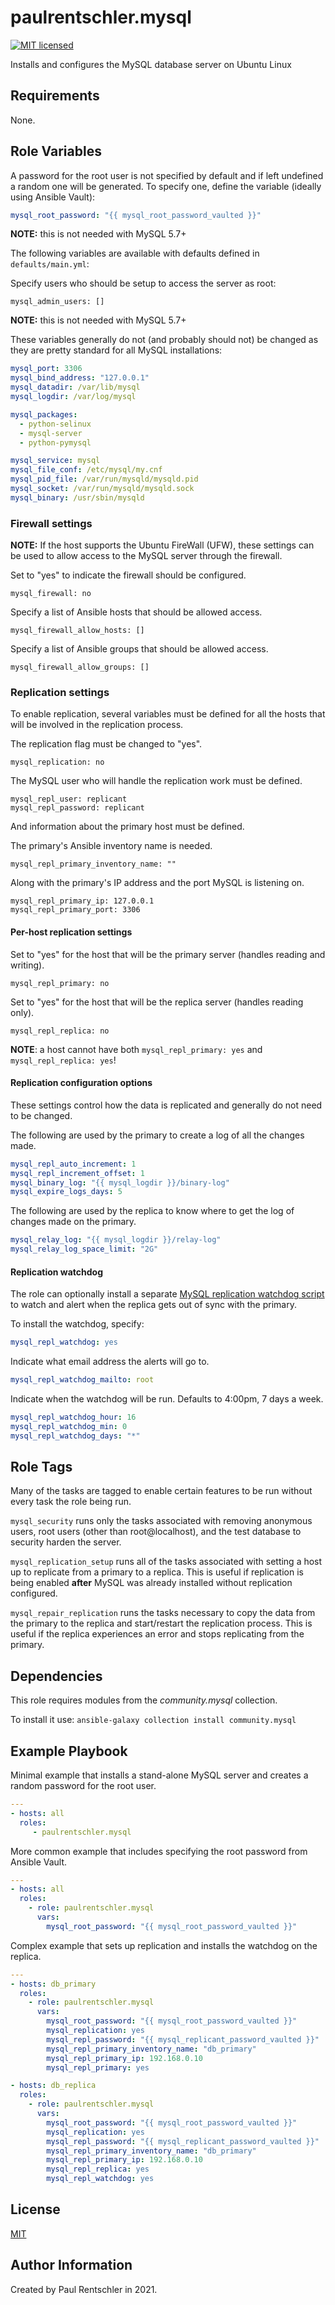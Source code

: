 paulrentschler.mysql
====================

[![MIT licensed][mit-badge]][mit-link]

Installs and configures the MySQL database server on Ubuntu Linux


Requirements
------------

None.


Role Variables
--------------

A password for the root user is not specified by default and if left undefined a random one will be generated. To specify one, define the variable (ideally using Ansible Vault):

```yaml
mysql_root_password: "{{ mysql_root_password_vaulted }}"
```

**NOTE:** this is not needed with MySQL 5.7+


The following variables are available with defaults defined in `defaults/main.yml`:

Specify users who should be setup to access the server as root:

    mysql_admin_users: []

**NOTE:** this is not needed with MySQL 5.7+


These variables generally do not (and probably should not) be changed as they are pretty standard for all MySQL installations:

```yaml
mysql_port: 3306
mysql_bind_address: "127.0.0.1"
mysql_datadir: /var/lib/mysql
mysql_logdir: /var/log/mysql

mysql_packages:
  - python-selinux
  - mysql-server
  - python-pymysql

mysql_service: mysql
mysql_file_conf: /etc/mysql/my.cnf
mysql_pid_file: /var/run/mysqld/mysqld.pid
mysql_socket: /var/run/mysqld/mysqld.sock
mysql_binary: /usr/sbin/mysqld
```


### Firewall settings

**NOTE:** If the host supports the Ubuntu FireWall (UFW), these settings can be used  to allow access to the MySQL server through the firewall.

Set to "yes" to indicate the firewall should be configured.

    mysql_firewall: no

Specify a list of Ansible hosts that should be allowed access.

    mysql_firewall_allow_hosts: []

Specify a list of Ansible groups that should be allowed access.

    mysql_firewall_allow_groups: []


### Replication settings

To enable replication, several variables must be defined for all the hosts that will be involved in the replication process.

The replication flag must be changed to "yes".

    mysql_replication: no

The MySQL user who will handle the replication work must be defined.

    mysql_repl_user: replicant
    mysql_repl_password: replicant


And information about the primary host must be defined.

The primary's Ansible inventory name is needed.

    mysql_repl_primary_inventory_name: ""

Along with the primary's IP address and the port MySQL is listening on.

    mysql_repl_primary_ip: 127.0.0.1
    mysql_repl_primary_port: 3306


#### Per-host replication settings

Set to "yes" for the host that will be the primary server (handles reading and writing).

    mysql_repl_primary: no

Set to "yes" for the host that will be the replica server (handles reading only).

    mysql_repl_replica: no

**NOTE**: a host cannot have both `mysql_repl_primary: yes` and `mysql_repl_replica: yes`!


#### Replication configuration options

These settings control how the data is replicated and generally do not need to be changed.

The following are used by the primary to create a log of all the changes made.

```yaml
mysql_repl_auto_increment: 1
mysql_repl_increment_offset: 1
mysql_binary_log: "{{ mysql_logdir }}/binary-log"
mysql_expire_logs_days: 5
```

The following are used by the replica to know where to get the log of changes made on the primary.

```yaml
mysql_relay_log: "{{ mysql_logdir }}/relay-log"
mysql_relay_log_space_limit: "2G"
```


#### Replication watchdog

The role can optionally install a separate [MySQL replication watchdog script](https://github.com/paulrentschler/mysqlwatch) to watch and alert when the replica gets out of sync with the primary.

To install the watchdog, specify:

```yaml
mysql_repl_watchdog: yes
```


Indicate what email address the alerts will go to.

```yaml
mysql_repl_watchdog_mailto: root
```


Indicate when the watchdog will be run. Defaults to 4:00pm, 7 days a week.

```yaml
mysql_repl_watchdog_hour: 16
mysql_repl_watchdog_min: 0
mysql_repl_watchdog_days: "*"
```


Role Tags
---------

Many of the tasks are tagged to enable certain features to be run without every task the role being run.

`mysql_security` runs only the tasks associated with removing anonymous users, root users (other than root@localhost), and the test database to security harden the server.

`mysql_replication_setup` runs all of the tasks associated with setting a host up to replicate from a primary to a replica. This is useful if replication is being enabled **after** MySQL was already installed without replication configured.

`mysql_repair_replication` runs the tasks necessary to copy the data from the primary to the replica and start/restart the replication process. This is useful if the replica experiences an error and stops replicating from the primary.


Dependencies
------------

This role requires modules from the *community.mysql* collection.

To install it use: `ansible-galaxy collection install community.mysql`


Example Playbook
----------------

Minimal example that installs a stand-alone MySQL server and creates a random password for the root user.

```yaml
---
- hosts: all
  roles:
     - paulrentschler.mysql
```

More common example that includes specifying the root password from Ansible Vault.

```yaml
---
- hosts: all
  roles:
    - role: paulrentschler.mysql
      vars:
        mysql_root_password: "{{ mysql_root_password_vaulted }}"
```

Complex example that sets up replication and installs the watchdog on the replica.

```yaml
---
- hosts: db_primary
  roles:
    - role: paulrentschler.mysql
      vars:
        mysql_root_password: "{{ mysql_root_password_vaulted }}"
        mysql_replication: yes
        mysql_repl_password: "{{ mysql_replicant_password_vaulted }}"
        mysql_repl_primary_inventory_name: "db_primary"
        mysql_repl_primary_ip: 192.168.0.10
        mysql_repl_primary: yes

- hosts: db_replica
  roles:
    - role: paulrentschler.mysql
      vars:
        mysql_root_password: "{{ mysql_root_password_vaulted }}"
        mysql_replication: yes
        mysql_repl_password: "{{ mysql_replicant_password_vaulted }}"
        mysql_repl_primary_inventory_name: "db_primary"
        mysql_repl_primary_ip: 192.168.0.10
        mysql_repl_replica: yes
        mysql_repl_watchdog: yes
```


License
-------

[MIT][mit-link]


Author Information
------------------

Created by Paul Rentschler in 2021.


[mit-badge]: https://img.shields.io/badge/license-MIT-blue.svg
[mit-link]: https://github.com/paulrentschler/ansible-role-mysql/blob/master/LICENSE
